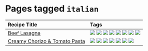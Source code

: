 # Pages tagged `italian`

|Recipe Title|Tags
|:---|:---|
|[Beef Lasagna](../recipes/beeflasagna.md)|[![](https://img.shields.io/badge/tag-baked-c6d429)](../tags/baked.md) [![](https://img.shields.io/badge/tag-beef-208450)](../tags/beef.md) [![](https://img.shields.io/badge/tag-dairy-e5c1d4)](../tags/dairy.md) [![](https://img.shields.io/badge/tag-dinner-e4f90)](../tags/dinner.md) [![](https://img.shields.io/badge/tag-easy-13fda6)](../tags/easy.md) [![](https://img.shields.io/badge/tag-italian-3a20e)](../tags/italian.md) [![](https://img.shields.io/badge/tag-pasta-acaf3f)](../tags/pasta.md) [![](https://img.shields.io/badge/tag-stovetop-d5a11)](../tags/stovetop.md)|
|[Creamy Chorizo & Tomato Pasta](../recipes/creamychorizotomatopasta.md)|[![](https://img.shields.io/badge/tag-boiled-dc62b7)](../tags/boiled.md) [![](https://img.shields.io/badge/tag-dairy-e5c1d4)](../tags/dairy.md) [![](https://img.shields.io/badge/tag-italian-3a20e)](../tags/italian.md) [![](https://img.shields.io/badge/tag-lunch-1fc54)](../tags/lunch.md) [![](https://img.shields.io/badge/tag-pasta-acaf3f)](../tags/pasta.md) [![](https://img.shields.io/badge/tag-sides-eadebe)](../tags/sides.md) [![](https://img.shields.io/badge/tag-stovetop-d5a11)](../tags/stovetop.md)|